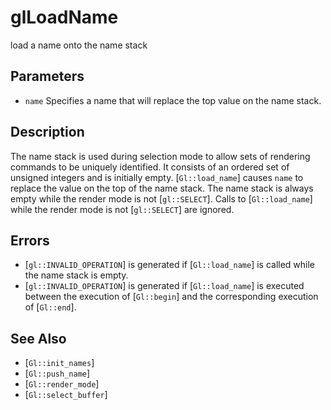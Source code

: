 # glLoadName
load a name onto the name stack

## Parameters
- `name`
  Specifies a name that will replace the top value on the name stack.

## Description
The name stack is used during selection mode to allow sets of
  rendering commands to be uniquely identified. It consists of an
  ordered set of unsigned integers and is initially empty.
[`Gl::load_name`] causes `name` to replace the value on the top of the
  name stack.
The name stack is always empty while the render mode is not
  [`gl::SELECT`]. Calls to [`Gl::load_name`] while the render mode is
  not [`gl::SELECT`] are ignored.

## Errors
- [`gl::INVALID_OPERATION`] is generated if [`Gl::load_name`] is called
  while the name stack is empty.
- [`gl::INVALID_OPERATION`] is generated if [`Gl::load_name`] is
  executed between the execution of [`Gl::begin`] and the corresponding
  execution of [`Gl::end`].

## See Also
- [`Gl::init_names`]
- [`Gl::push_name`]
- [`Gl::render_mode`]
- [`Gl::select_buffer`]
